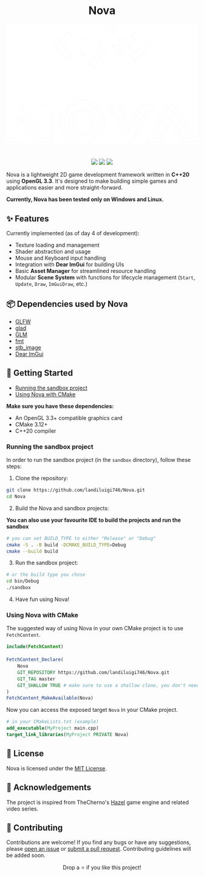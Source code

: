 ﻿<h1 align="center">Nova</h1>

<div align="center">
    <img src="assets/NovaLogo.png">
</div>

<div style="height: 20px "></div>

<p align="center">
    <img src="https://img.shields.io/badge/Language-C%2B%2B-blue">
    <a href="https://github.com/landiluigi746/Nova/actions/workflows/cmake-multi-platform.yml"><img src="https://github.com/landiluigi746/Nova/actions/workflows/cmake-multi-platform.yml/badge.svg"></a>
    <img src="https://img.shields.io/github/license/landiluigi746/Nova">
</p>

Nova is a lightweight 2D game development framework written in **C++20** using **OpenGL 3.3**. It's designed to make building simple games and applications easier and more straight-forward.

**Currently, Nova has been tested only on Windows and Linux.**

## ✨ Features

Currently implemented (as of day 4 of development):

- Texture loading and management
- Shader abstraction and usage
- Mouse and Keyboard input handling
- Integration with **Dear ImGui** for building UIs
- Basic **Asset Manager** for streamlined resource handling
- Modular **Scene System** with functions for lifecycle management (`Start`, `Update`, `Draw`, `ImGuiDraw`, etc.)

## 📦 Dependencies used by Nova

- [GLFW](https://www.glfw.org/)
- [glad](https://glad.dav1d.de/)
- [GLM](https://github.com/g-truc/glm)
- [fmt](https://github.com/fmtlib/fmt)
- [stb_image](https://github.com/nothings/stb)
- [Dear ImGui](https://github.com/ocornut/imgui)

## 🚀 Getting Started

- [Running the sandbox project](#running-the-sandbox-project)
- [Using Nova with CMake](#using-nova-with-cmake)

**Make sure you have these dependencies:**

- An OpenGL 3.3+ compatible graphics card
- CMake 3.12+
- C++20 compiler

### Running the sandbox project

In order to run the sandbox project (in the `sandbox` directory), follow these steps:

1. Clone the repository:

```bash
git clone https://github.com/landiluigi746/Nova.git
cd Nova
```

2. Build the Nova and sandbox projects:

**You can also use your favourite IDE to build the projects and run the sandbox**

```bash
# you can set BUILD_TYPE to either "Release" or "Debug"
cmake -S . -B build -DCMAKE_BUILD_TYPE=Debug
cmake --build build
```

3. Run the sandbox project:

```bash
# or the build type you chose
cd bin/Debug
./sandbox
```

4. Have fun using Nova!

### Using Nova with CMake

The suggested way of using Nova in your own CMake project is to use `FetchContent`.

```cmake
include(FetchContent)

FetchContent_Declare(
    Nova
    GIT_REPOSITORY https://github.com/landiluigi746/Nova.git
    GIT_TAG master
    GIT_SHALLOW TRUE # make sure to use a shallow clone, you don't need the full repo history
)
FetchContent_MakeAvailable(Nova)
```

Now you can access the exposed target `Nova` in your CMake project.

```cmake
# in your CMakeLists.txt (example)
add_executable(MyProject main.cpp)
target_link_libraries(MyProject PRIVATE Nova)
```

## 📝 License

Nova is licensed under the [MIT License](https://github.com/landiluigi746/Nova/blob/master/LICENSE).

## 📝 Acknowledgements

The project is inspired from TheCherno's [Hazel](https://hazelengine.com/) game engine and related video series.

## 👥 Contributing

Contributions are welcome! If you find any bugs or have any suggestions, please [open an issue](https://github.com/landiluigi746/Nova/issues/new) or [submit a pull request](https://github.com/landiluigi746/Nova/pulls).
Contributing guidelines will be added soon.

<p align="center">Drop a ⭐ if you like this project!</p>
